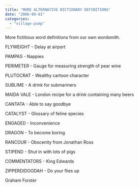 ```yaml
---
title: "MORE ALTERNATIVE DICTIONARY DEFINITIONS"
date: "2006-09-01"
categories: 
  - "village-pump"
---
```


More fictitious word definitions from our own wordsmith.

FLYWEIGHT - Delay at airport

PAMPAS - Nappies

PERIMETER - Gauge for measuring strength of pear wine

PLUTOCRAT - Wealthy cartoon character

SUBLIME - A drink for submariners

MAIDA VALE - London recipe for a drink containing many beers

CANTATA - Able to say goodbye

CATALYST - Glossary of feline species

ENGAGED - Inconvenience

DRAGON - To become boring

RANCOUR - Obscenity from Jonathan Ross

STIPEND - Shut in with lots of pigs

COMMENTATORS - King Edwards

ZIPPERDIDOODAH - Do your flies up

Graham Forster
